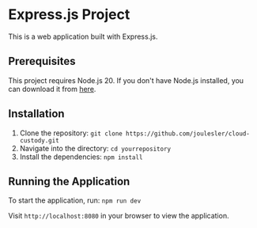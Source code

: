 # Express.js Project

This is a web application built with Express.js.

## Prerequisites

This project requires Node.js 20. If you don't have Node.js installed, you can download it from [here](https://nodejs.org/).

## Installation

1. Clone the repository: `git clone https://github.com/joulesler/cloud-custody.git`
2. Navigate into the directory: `cd yourrepository`
3. Install the dependencies: `npm install`

## Running the Application

To start the application, run: `npm run dev`

Visit `http://localhost:8080` in your browser to view the application.
